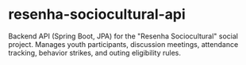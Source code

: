 # resenha-sociocultural-api
Backend API (Spring Boot, JPA) for the "Resenha Sociocultural" social project. Manages youth participants, discussion meetings, attendance tracking, behavior strikes, and outing eligibility rules.
